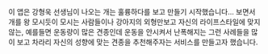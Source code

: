 이 앱은 강형욱 선생님이 나오는 개는 훌륭하다를 보고 만들기 시작했습니다...
보면서 개를 왕 모시듯이 모시는 사람들이나 강아지의 외형만보고 자신의 라이프스타일에 맞지않는, 예를들면 운동량이 많은 견종인데
운동을 안시켜서 난폭해지는 그런 사례들을 많이 보고 차라리 자신의 성향에 맞는 견종을 추천해주자는 서비스를 만들고자 했습니다.

